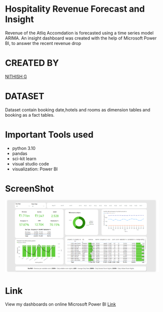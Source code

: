 # Hospitality Revenue Forecast and Insight

Revenue of the Atliq Accomdation is forecasted using a time series model ARIMA. An insight dashboard was created with the help of Microsoft Power BI, to answer the recent revenue drop 


# CREATED BY
[NITHISH G](https://www.linkedin.com/in/nithish-g/)



# DATASET
Dataset contain booking date,hotels and rooms as dimension tables and booking as a fact tables.

# Important Tools used
- python 3.10
- pandas
- sci-kit learn
- visual studio code
- visualization: Power BI




# ScreenShot 
<img src="https://github.com/NithiArr/Hospitality-Revenue-Insight-and-forecasting/blob/master/Dashboard.png">

# Link
View my dashboards on online Microsoft Power BI [Link](https://app.powerbi.com/viewr=eyJrIjoiNDFmNTUyYzktM2Y1Zi00ZThkLTljOGMtM2EwMzU1Nzk0NWE4IiwidCI6ImQ4Y2MxYTUzLTYzMWItNDU2Zi05NTY3LWRiZjEwNWY3MjQwOSJ9)





